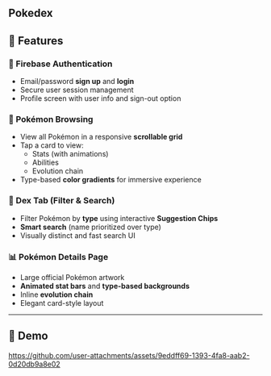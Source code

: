 ## Pokedex

## 🚀 Features

### 🔐 Firebase Authentication
- Email/password **sign up** and **login**
- Secure user session management
- Profile screen with user info and sign-out option

### 📘 Pokémon Browsing
- View all Pokémon in a responsive **scrollable grid**
- Tap a card to view:
  - Stats (with animations)
  - Abilities
  - Evolution chain
- Type-based **color gradients** for immersive experience

### 🎯 Dex Tab (Filter & Search)
- Filter Pokémon by **type** using interactive **Suggestion Chips**
- **Smart search** (name prioritized over type)
- Visually distinct and fast search UI

### 📊 Pokémon Details Page
- Large official Pokémon artwork
- **Animated stat bars** and **type-based backgrounds**
- Inline **evolution chain**
- Elegant card-style layout
---

## 📱 Demo


https://github.com/user-attachments/assets/9eddff69-1393-4fa8-aab2-0d20db9a8e02

